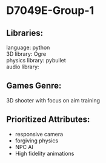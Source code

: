 # D7049E-Group-1

## Libraries: 
language: python <br />
3D library: Ogre <br />
physics library: pybullet <br />
audio library:


## Games Genre:
3D shooter with focus on aim training


## Prioritized Attributes:
* responsive camera <br />
* forgiving physics <br />
* NPC AI <br />
* High fidelity animations

